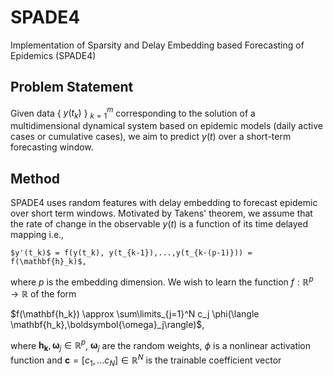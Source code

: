 # SPADE4
Implementation of Sparsity and Delay Embedding based Forecasting of Epidemics (SPADE4)

## Problem Statement
Given data { $y(t_k)$ } $_{k=1}^m$ corresponding to the solution of a multidimensional dynamical system based on epidemic models (daily active cases or cumulative cases), we aim to predict $y(t)$ over a short-term forecasting window.

## Method

SPADE4 uses random features with delay embedding to forecast epidemic over short term windows. Motivated by Takens' theorem, we assume that the rate of change in the observable $y(t)$ is a function of its time delayed mapping i.e.,

    $y'(t_k)$ = f(y(t_k), y(t_{k-1}),...,y(t_{k-(p-1)})) = f(\mathbf{h}_k)$,
    
where $p$ is the embedding dimension. We wish to learn the function $f:\mathbb{R}^p\rightarrow\mathbb{R}$ of the form

$f(\mathbf{h_k}) \approx \sum\limits_{j=1}^N c_j \phi(\langle \mathbf{h_k},\boldsymbol{\omega}_j\rangle)$,

 where $\mathbf{h_k}, \boldsymbol{\omega}_j\in\mathbb{R}^{p}$, $\boldsymbol{\omega}_j$ are the random weights, $\phi$ is a nonlinear activation function and $\mathbf{c} =[c_1,... c_N]\in\mathbb{R}^N$ is the trainable coefficient vector
